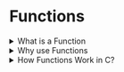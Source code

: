 # Functions 

<details>
<summary>What is a Function</summary>

| Function declare/ prototype | Function define | Function call |
| ---------------- | --------------- | ------------- |
| return_type function_name (datatype parameters_name); | return_type function_name (datatype parameters_name)<br>{<br>block_of_code<br>} | function_name( parameters); |
</details>

<details>
<summary>Why use Functions</summary>
</details>

<details>
<summary>How Functions Work in C?</summary>
  
**Return type** - 
* Specifies type of value to be returned from the function.
* Datatypes - char, int, flloat, double, array, union, struct, enum.
* End of function. Next line after return wlll be neglected/ not executed.
* Types -
  - `return;` - void return type
  - `return value;` returns single value only based on datatype.
 
**Function name** - 
* Unique name for function identification. 
* Naming rules are same as followed by variables.
* Parameter list: A set of input values passed to the function. If the function takes no inputs, this can be left empty or written as void.
</details>

